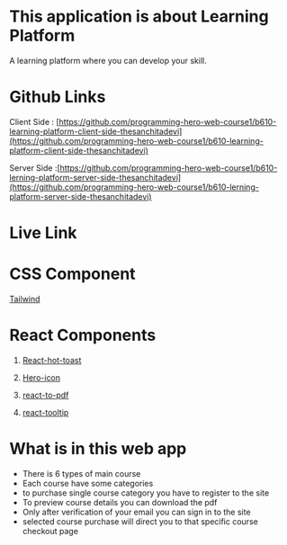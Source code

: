 # This application is about Learning Platform
A learning platform where you can develop your skill.

# Github Links

Client Side : [https://github.com/programming-hero-web-course1/b610-learning-platform-client-side-thesanchitadevi](https://github.com/programming-hero-web-course1/b610-learning-platform-client-side-thesanchitadevi)

Server Side :[https://github.com/programming-hero-web-course1/b610-lerning-platform-server-side-thesanchitadevi](https://github.com/programming-hero-web-course1/b610-lerning-platform-server-side-thesanchitadevi)

# Live Link

# CSS Component

[Tailwind](https://tailwindcss.com/)

# React Components

1. [React-hot-toast](https://react-hot-toast.com/)

2. [Hero-icon](https://heroicons.com/)

3. [react-to-pdf](https://www.npmjs.com/package/react-to-pdf)

4. [react-tooltip](https://www.npmjs.com/package/react-tooltip)

# What is in this web app

* There is 6 types of main course
* Each course have some categories
* to purchase single course category you have to register to the site
* To preview course details you can download the pdf
* Only after verification of your email you can sign in to the site
* selected course purchase will direct you to that specific course checkout page